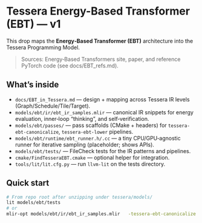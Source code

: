 # Tessera Energy-Based Transformer (EBT) — v1

This drop maps the **Energy‑Based Transformer (EBT)** architecture into the Tessera Programming Model.

> Sources: Energy‑Based Transformers site, paper, and reference PyTorch code (see docs/EBT_refs.md).

## What’s inside
- `docs/EBT_in_Tessera.md` — design + mapping across Tessera IR levels (Graph/Schedule/Tile/Target).
- `models/ebt/ir/ebt_ir_samples.mlir` — canonical IR snippets for energy evaluation, inner‑loop “thinking”, and self‑verification.
- `models/ebt/passes/` — pass scaffolds (CMake + headers) for `tessera-ebt-canonicalize`, `tessera-ebt-lower` pipelines.
- `models/ebt/runtime/ebt_runner.h/.cc` — a tiny CPU/GPU‑agnostic runner for iterative sampling (placeholder; shows APIs).
- `models/ebt/tests/` — FileCheck tests for the IR patterns and pipelines.
- `cmake/FindTesseraEBT.cmake` — optional helper for integration.
- `tools/lit/lit.cfg.py` — run `llvm-lit` on the tests directory.

## Quick start
```bash
# From repo root after unzipping under tessera/models/
lit models/ebt/tests
# or
mlir-opt models/ebt/ir/ebt_ir_samples.mlir   -tessera-ebt-canonicalize -tessera-ebt-lower | FileCheck models/ebt/tests/ebt_lowering.check
```
